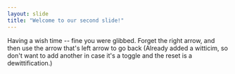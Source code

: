 ```yaml
---
layout: slide
title: "Welcome to our second slide!"
---
```

Having a wish time -- fine you were glibbed.
Forget the right arrow, and then use the arrow that's left arrow to go back
(Already added a witticim, so don't want to add another in case it's a toggle
and the reset is a dewittification.)
